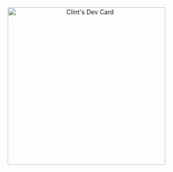 <div align="center">
  <a href="https://app.daily.dev/clintxx">
    <img src="https://api.daily.dev/devcards/v2/iEoZIHU8CbJVAMLWsvYqC.png?r=dck&type=default" width="356" alt="Clint's Dev Card"/>
  </a>
</div>

<!--
**clintxx1/clintxx1** is a ✨ _special_ ✨ repository because its `README.md` (this file) appears on your GitHub profile.

Here are some ideas to get you started:

- 🔭 I’m currently working on ...
- 🌱 I’m currently learning ...
- 👯 I’m looking to collaborate on ...
- 🤔 I’m looking for help with ...
- 💬 Ask me about ...
- 📫 How to reach me: ...
- 😄 Pronouns: ...
- ⚡ Fun fact: ...
-->
